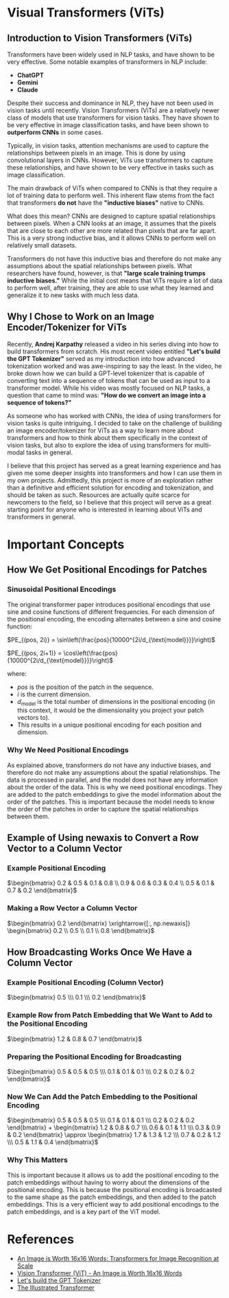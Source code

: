 # Visual Transformers (ViTs)

## Introduction to Vision Transformers (ViTs)

Transformers have been widely used in NLP tasks, and have shown to be very effective. Some notable examples of transformers in NLP include:
- **ChatGPT**
- **Gemini**
- **Claude**
    
Despite their success and dominance in NLP, they have not been used in vision tasks until recently. Vision Transformers (ViTs) are a relatively newer class of models that use transformers for vision tasks. They have shown to be very effective in image classification tasks, and have been shown to **outperform CNNs** in some cases.

Typically, in vision tasks, attention mechanisms are used to capture the relationships between pixels in an image. This is done by using convolutional layers in CNNs. However, ViTs use transformers to capture these relationships, and have shown to be very effective in tasks such as image classification.

The main drawback of ViTs when compared to CNNs is that they require a lot of training data to perform well. This inherent flaw stems from the fact that transformers **do not** have the **"inductive biases"** native to CNNs.

What does this mean? CNNs are designed to capture spatial relationships between pixels. When a CNN looks at an image, it assumes that the pixels that are close to each other are more related than pixels that are far apart. This is a very strong inductive bias, and it allows CNNs to perform well on relatively small datasets.

Transformers do not have this inductive bias and therefore do not make any assumptions about the spatial relationships between pixels. What researchers have found, however, is that **"large scale training trumps inductive biases."** While the initial cost means that ViTs require a lot of data to perform well, after training, they are able to use what they learned and generalize it to new tasks with much less data.


## Why I Chose to Work on an Image Encoder/Tokenizer for ViTs

Recently, **Andrej Karpathy** released a video in his series diving into how to build transformers from scratch. His most recent video entitled **"Let's build the GPT Tokenizer"** served as my introduction into how advanced tokenization worked and was awe-inspiring to say the least. In the video, he broke down how we can build a GPT-level tokenizer that is capable of converting text into a sequence of tokens that can be used as input to a transformer model. While his video was mostly focused on NLP tasks, a question that came to mind was: **"How do we convert an image into a sequence of tokens?"** 

As someone who has worked with CNNs, the idea of using transformers for vision tasks is quite intriguing. I decided to take on the challenge of building an image encoder/tokenizer for ViTs as a way to learn more about transformers and how to think about them specifically in the context of vision tasks, but also to explore the idea of using transformers for multi-modal tasks in general.

I believe that this project has served as a great learning experience and has given me some deeper insights into transformers and how I can use them in my own projects. Admittedly, this project is more of an exploration rather than a definitive and efficient solution for encoding and tokenization, and should be taken as such. Resources are actually quite scarce for newcomers to the field, so I believe that this project will serve as a great starting point for anyone who is interested in learning about ViTs and transformers in general.



<!-- ## Image Encoding (tokenization) for Vision Transformers (ViTs) -->












# Important Concepts

## How We Get Positional Encodings for Patches

### Sinusoidal Positional Encodings

The original transformer paper introduces positional encodings that use sine and cosine functions of different frequencies. For each dimension of the positional encoding, the encoding alternates between a sine and cosine function:

$PE_{(pos, 2i)} = \sin\left(\frac{pos}{10000^{2i/d_{\text{model}}}}\right)$

$PE_{(pos, 2i+1)} = \cos\left(\frac{pos}{10000^{2i/d_{\text{model}}}}\right)$

where:

*   $pos$ is the position of the patch in the sequence.
*   $i$ is the current dimension.
*   $d_{\text{model}}$ is the total number of dimensions in the positional encoding (in this context, it would be the dimensionality you project your patch vectors to).
*   This results in a unique positional encoding for each position and dimension.

### Why We Need Positional Encodings

As explained above, transformers do not have any inductive biases, and therefore do not make any assumptions about the spatial relationships. The data is processed in parallel, and the model does not have any information about the order of the data. This is why we need positional encodings. They are added to the patch embeddings to give the model information about the order of the patches. This is important because the model needs to know the order of the patches in order to capture the spatial relationships between them.


## Example of Using newaxis to Convert a Row Vector to a Column Vector


### Example Positional Encoding
$\begin{bmatrix}
    0.2 & 0.5 & 0.1 & 0.8 \\
    0.9 & 0.6 & 0.3 & 0.4 \\
    0.5 & 0.1 & 0.7 & 0.2 
\end{bmatrix}$


### Making a Row Vector a Column Vector

$\begin{bmatrix} 0.2 \end{bmatrix} \xrightarrow{[:, np.newaxis]}  \begin{bmatrix} 0.2 \\ 0.5 \\ 0.1 \\ 0.8 \end{bmatrix}$


## How Broadcasting Works Once We Have a Column Vector

### Example Positional Encoding (Column Vector)
$\begin{bmatrix}
    0.5 \\\
    0.1 \\\
    0.2 
\end{bmatrix}$

### Example Row from Patch Embedding that We Want to Add to the Positional Encoding
$\begin{bmatrix}
    1.2 & 0.8 & 0.7
\end{bmatrix}$

### Preparing the Positional Encoding for Broadcasting

$\begin{bmatrix}
    0.5 & 0.5 & 0.5 \\\
    0.1 & 0.1 & 0.1 \\\
    0.2 & 0.2 & 0.2
\end{bmatrix}$

### Now We Can Add the Patch Embedding to the Positional Encoding
$\begin{bmatrix}
    0.5 & 0.5 & 0.5 \\\
    0.1 & 0.1 & 0.1 \\\
    0.2 & 0.2 & 0.2 
\end{bmatrix} 
+
\begin{bmatrix}
    1.2 & 0.8 & 0.7 \\\
    0.6 & 0.1 & 1.1 \\\
    0.3 & 0.9 & 0.2 
\end{bmatrix} 
\approx 
\begin{bmatrix}
    1.7 & 1.3 & 1.2 \\\
    0.7 & 0.2 & 1.2 \\\
    0.5 & 1.1 & 0.4 
\end{bmatrix}$ 

### Why This Matters
This is important because it allows us to add the positional encoding to the patch embeddings without having to worry about the dimensions of the positional encoding. This is because the positional encoding is broadcasted to the same shape as the patch embeddings, and then added to the patch embeddings. This is a very efficient way to add positional encodings to the patch embeddings, and is a key part of the ViT model.



# References
- [An Image is Worth 16x16 Words: Transformers for Image Recognition at Scale](https://arxiv.org/abs/2010.11929)
- [Vision Transformer (ViT) - An Image is Worth 16x16 Words](https://www.youtube.com/watch?v=TrdevFK_am4)
- [Let's build the GPT Tokenizer](https://youtu.be/zduSFxRajkE?si=qWtUIN_Q-2aRUzNG)
- [The Illustrated Transformer](https://jalammar.github.io/illustrated-transformer/)
